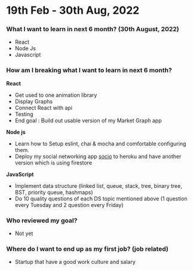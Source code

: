# 19th Feb - 30th Aug, 2022

### What I want to learn in next 6 month? (30th August, 2022)
- React
- Node Js
- Javascript


### How am I breaking what I want to learn in next 6 month?

**React**

- Get used to one animation library
- Display Graphs 
- Connect React with api
- Testing
- End goal : Build out usable version of my Market Graph app


**Node js**

- Learn how to Setup eslint, chai & mocha and comfortable configuring them.
- Deploy my social networking app [socio](https://github.com/pallabez/Socio) to heroku and have another version which is using firestore


**JavaScript**

- Implement data structure (linked list, queue, stack, tree, binary tree, BST, priority queue, hashmaps)
- Do 10 quality questions of each DS topic mentioned above (1 question every Tuesday and 2 question every Friday) 

### Who reviewed my goal?
- Not yet


### Where do I want to end up as my first job? (job related)
- Startup that have a good work culture and salary
